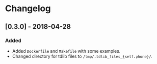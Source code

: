 # Changelog

## [0.3.0] - 2018-04-28

### Added

- Added `Dockerfile` and `Makefile` with some examples.
- Changed directory for tdlib files to `/tmp/.tdlib_files_{self.phone}/`.
